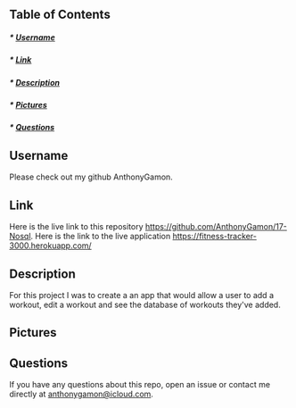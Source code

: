 ## Table of Contents
##### * [Username](#username)
##### * [Link](#link)
##### * [Description](#description)
##### * [Pictures](#pictures)
##### * [Questions](#questions)

## Username
Please check out my github AnthonyGamon.

## Link
Here is the live link to this repository https://github.com/AnthonyGamon/17-Nosql. Here is the link to the live application https://fitness-tracker-3000.herokuapp.com/

## Description
For this project I was to create a an app that would allow a user to add a workout, edit a workout and see the database of workouts they've added. 

## Pictures



## Questions
If you have any questions about this repo, open an issue or contact me directly at anthonygamon@icloud.com. 